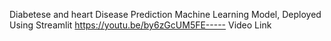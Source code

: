 Diabetese and heart Disease Prediction Machine Learning Model, Deployed Using Streamlit
https://youtu.be/by6zGcUM5FE----- Video Link


